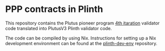 # PPP contracts in Plinth

This repository contains the Plutus pioneer program 
[4th itaration](https://github.com/input-output-hk/plutus-pioneer-program/tree/fourth-iteration) 
validator code translated into PlutusV3 Plinth validator code.  

The code can be compiled by using Nix. Instructions for setting up a 
Nix development environment can be found at the 
[plinth-dev-env](https://github.com/iohkedu/plinth-dev-env/tree/main) repository. 
